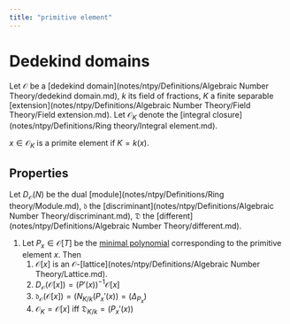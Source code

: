 ```yaml
---
title: "primitive element"
---
```


# Dedekind domains
Let $\mathcal{O}$ be a [dedekind domain](notes/ntpy/Definitions/Algebraic Number Theory/dedekind domain.md), $k$ its field of fractions, $K$ a finite separable [extension](notes/ntpy/Definitions/Algebraic Number Theory/Field Theory/Field extension.md). Let $\mathcal{O}_K$ denote the [integral closure](notes/ntpy/Definitions/Ring theory/Integral element.md).

$x\in\mathcal{O}_K$ is a primite element if $K=k(x)$.

## Properties
Let $D_\mathcal{O}(N)$ be the dual [module](notes/ntpy/Definitions/Ring theory/Module.md), $\mathfrak{d}$ the [discriminant](notes/ntpy/Definitions/Algebraic Number Theory/discriminant.md), $\mathfrak{D}$ the [different](notes/ntpy/Definitions/Algebraic Number Theory/different.md).
1. Let $P_x\in\mathcal{O}[T]$ be the [minimal polynomial]() corresponding to the primitive element  $x$. Then 
	1. $\mathcal{O}[x]$ is an $\mathcal{O}$-[lattice](notes/ntpy/Definitions/Algebraic Number Theory/Lattice.md).
	2. $D_\mathcal{O}(\mathcal{O}[x])=(P'(x))^{-1}\mathcal{O}[x]$
	3. $\mathfrak{d}_\mathcal{O}(\mathcal{O}[x])=(N_{K/k}(P_x'(x))=(\Delta_{P_x})$
	4. $\mathcal{O}_K=\mathcal{O}[x]$ iff $\mathfrak{D}_{K/k}=(P_x'(x))$
